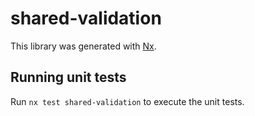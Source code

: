 # shared-validation

This library was generated with [Nx](https://nx.dev).

## Running unit tests

Run `nx test shared-validation` to execute the unit tests.
